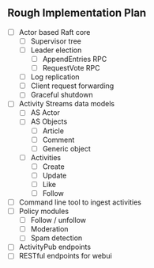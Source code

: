 ## Rough Implementation Plan

- [ ] Actor based Raft core
    - [ ] Supervisor tree
    - [ ] Leader election
        - [ ] AppendEntries RPC
        - [ ] RequestVote RPC
    - [ ] Log replication
    - [ ] Client request forwarding
    - [ ] Graceful shutdown
- [ ] Activity Streams data models
    - [ ] AS Actor
    - [ ] AS Objects
        - [ ] Article
        - [ ] Comment
        - [ ] Generic object
    - [ ] Activities
        - [ ] Create
        - [ ] Update
        - [ ] Like
        - [ ] Follow
- [ ] Command line tool to ingest activities
- [ ] Policy modules
    - [ ] Follow / unfollow
    - [ ] Moderation
    - [ ] Spam detection
- [ ] ActivityPub endpoints
- [ ] RESTful endpoints for webui